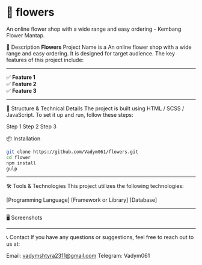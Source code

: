 # 📌 flowers
An online flower shop with a wide range and easy ordering - Kembang Flower Mantap.


📖 Description
**Flowers** Project Name is a An online flower shop with a wide range and easy ordering. It is designed for target audience. The key features of this project include:

---

✅ **Feature 1**  
✅ **Feature 2**  
✅ **Feature 3**

---

🚀 Structure & Technical Details
The project is built using HTML / SCSS / JavaScript. To set it up and run, follow these steps:

Step 1
Step 2
Step 3

📦 Installation

```bash
git clone https://github.com/Vadym061/flowers.git
cd flower
npm install
gulp
```
---

🛠️ Tools & Technologies
This project utilizes the following technologies:

[Programming Language]
[Framework or Library]
[Database]

---

🖥️ Screenshots

---

📞 Contact
If you have any questions or suggestions, feel free to reach out to us at:

Email: vadymshtyra2311@gmail.com
Telegram: Vadym061
